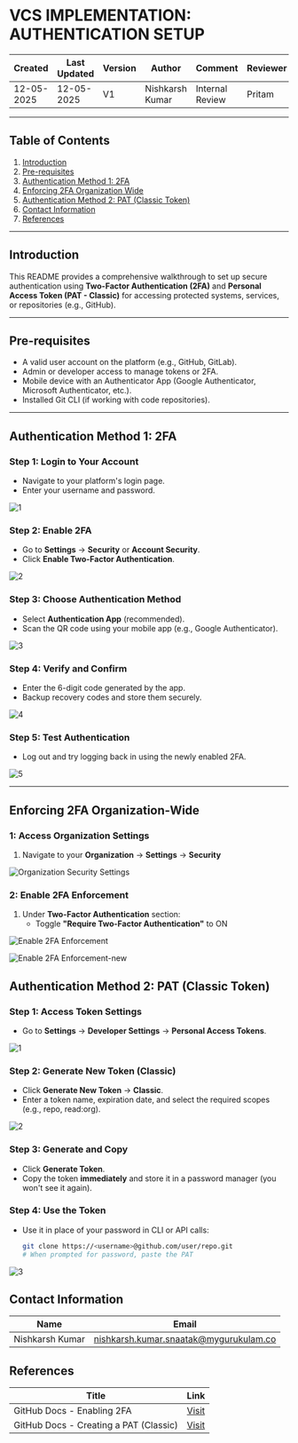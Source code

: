 # VCS IMPLEMENTATION: AUTHENTICATION SETUP

| Created     | Last Updated | Version | Author          | Comment         | Reviewer |
|-------------|--------------|---------|-----------------|-----------------|----------|
| 12-05-2025  |  12-05-2025  | V1      | Nishkarsh Kumar | Internal Review | Pritam   |

---


## Table of Contents

1. [Introduction](#introduction)  
2. [Pre-requisites](#pre-requisites)  
3. [Authentication Method 1: 2FA](#authentication-method-1-2fa)
4. [Enforcing 2FA Organization Wide](#enforcing-2fa-organization-wide)
5. [Authentication Method 2: PAT (Classic Token)](#authentication-method-2-pat-classic-token)    
6. [Contact Information](#contact-information)  
7. [References](#references)  

---

## Introduction

This README provides a comprehensive walkthrough to set up secure authentication using **Two-Factor Authentication (2FA)** and **Personal Access Token (PAT - Classic)** for accessing protected systems, services, or repositories (e.g., GitHub).

---

## Pre-requisites

- A valid user account on the platform (e.g., GitHub, GitLab).
- Admin or developer access to manage tokens or 2FA.
- Mobile device with an Authenticator App (Google Authenticator, Microsoft Authenticator, etc.).
- Installed Git CLI (if working with code repositories).

---

## Authentication Method 1: 2FA

### Step 1: Login to Your Account
- Navigate to your platform's login page.
- Enter your username and password.

![1](https://github.com/Nishkarsh9/images/blob/main/Screenshot%202025-05-12%20124306.png)

### Step 2: Enable 2FA
- Go to **Settings** → **Security** or **Account Security**.
- Click **Enable Two-Factor Authentication**.

![2](https://github.com/Nishkarsh9/images/blob/main/Screenshot%202025-05-12%20124502.png)

### Step 3: Choose Authentication Method
- Select **Authentication App** (recommended).
- Scan the QR code using your mobile app (e.g., Google Authenticator).

![3](https://github.com/Nishkarsh9/images/blob/main/Screenshot%202025-05-12%20124942.png)

### Step 4: Verify and Confirm
- Enter the 6-digit code generated by the app.
- Backup recovery codes and store them securely.

![4](https://github.com/Nishkarsh9/images/blob/main/Screenshot%202025-05-12%20125149.png)

### Step 5: Test Authentication
- Log out and try logging back in using the newly enabled 2FA.

![5](https://github.com/Nishkarsh9/images/blob/main/Screenshot%202025-05-12%20124942.png)

---
## Enforcing 2FA Organization-Wide

### 1: Access Organization Settings
1. Navigate to your **Organization** → **Settings** → **Security**  
  
![Organization Security Settings](https://github.com/Nishkarsh9/images/blob/main/image.png)

### 2: Enable 2FA Enforcement
1. Under **Two-Factor Authentication** section:
   - Toggle **"Require Two-Factor Authentication"** to ON

![Enable 2FA Enforcement](https://github.com/Nishkarsh9/images/blob/main/image%20(1).png)


![Enable 2FA Enforcement-new](https://github.com/Nishkarsh9/images/blob/main/image%20(2).png)

## Authentication Method 2: PAT (Classic Token)

### Step 1: Access Token Settings
- Go to **Settings** → **Developer Settings** → **Personal Access Tokens**.

![1](https://github.com/Nishkarsh9/images/blob/main/Screenshot%202025-05-12%20125542.png)

### Step 2: Generate New Token (Classic)
- Click **Generate New Token** → **Classic**.
- Enter a token name, expiration date, and select the required scopes (e.g., repo, read:org).

![2](https://github.com/Nishkarsh9/images/blob/main/Screenshot%202025-05-12%20120325.png)

### Step 3: Generate and Copy
- Click **Generate Token**.
- Copy the token **immediately** and store it in a password manager (you won't see it again).

### Step 4: Use the Token
- Use it in place of your password in CLI or API calls:
  ```bash
  git clone https://<username>@github.com/user/repo.git
  # When prompted for password, paste the PAT

![3](https://github.com/Nishkarsh9/images/blob/main/Screenshot%202025-05-12%20120538.png)

## Contact Information

| **Name**    | **Email**                |
|-------------|--------------------------|
| Nishkarsh Kumar     | nishkarsh.kumar.snaatak@mygurukulam.co  |

## References  

| Title                          | Link                                                                 |  
|--------------------------------|----------------------------------------------------------------------|  
| GitHub Docs - Enabling 2FA       | [Visit](https://docs.github.com/en/authentication/securing-your-account-with-two-factor-authentication-2fa) |  
| GitHub Docs - Creating a PAT (Classic)                  | [Visit](https://docs.github.com/en/authentication/keeping-your-account-and-data-secure/managing-your-personal-access-tokens) |  
